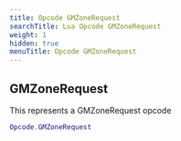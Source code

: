 ```yaml
---
title: Opcode GMZoneRequest
searchTitle: Lua Opcode GMZoneRequest
weight: 1
hidden: true
menuTitle: Opcode GMZoneRequest
---
```

## GMZoneRequest

This represents a GMZoneRequest opcode
```lua
Opcode.GMZoneRequest
```